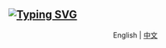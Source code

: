 [![Typing SVG](https://readme-typing-svg.demolab.com?font=Fira+Code&pause=1000&color=15523B&width=435&lines=heyyy+this+is+JIAYAN+YANG)](https://git.io/typing-svg)  
---

<p align="center">English | <a href="https://github.com/WillamSun/WillamSun/blob/main/README-ZH.md">中文</a></p>
